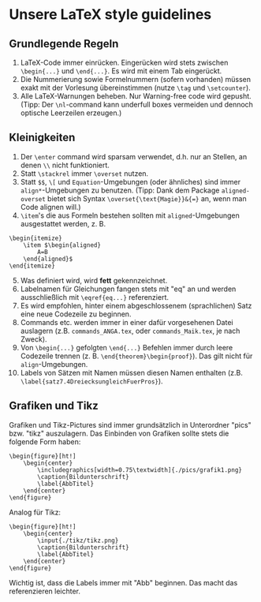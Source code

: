 ﻿# Unsere LaTeX style guidelines

## Grundlegende Regeln
1. LaTeX-Code immer einrücken. Eingerücken wird stets zwischen `\begin{...}` und `\end{...}`. Es wird mit einem Tab eingerückt.
2. Die Nummerierung sowie Formelnummern (sofern vorhanden) müssen exakt mit der Vorlesung übereinstimmen (nutze `\tag` und `\setcounter`).
3. Alle LaTeX-Warnungen beheben. Nur Warning-free code wird gepusht. 
 (Tipp: Der `\nl`-command kann underfull boxes vermeiden und dennoch optische Leerzeilen erzeugen.)

##  Kleinigkeiten
1. Der `\enter` command wird sparsam verwendet, d.h. nur an Stellen, an denen `\\` nicht funktioniert.
2. Statt `\stackrel` immer `\overset` nutzen. 
3. Statt `$$`, `\[` und `Equation`-Umgebungen (oder ähnliches) sind immer `align*`-Umgebungen zu benutzen.
(Tipp: Dank dem Package `aligned-overset` bietet sich Syntax `\overset{\text{Magie}}&{=}` an, wenn man Code alignen will.)
4. `\item`'s die aus Formeln bestehen sollten mit `aligned`-Umgebungen ausgestattet werden, z. B.

```
\begin{itemize}
	\item $\begin{aligned}
		A=B
	\end{aligned}$
\end{itemize}
```

5. Was definiert wird, wird **fett** gekennzeichnet.
6. Labelnamen für Gleichungen fangen stets mit "eq" an und werden ausschließlich mit `\eqref{eq...}` referenziert.
7. Es wird empfohlen, hinter einem abgeschlossenem (sprachlichen) Satz eine neue Codezeile zu beginnen.
8. Commands etc. werden immer in einer dafür vorgesehenen Datei auslagern (z.B. `commands_ANGA.tex`, oder `commands_Maik.tex`, je nach Zweck).
9. Von `\begin{...}` gefolgten `\end{...}` Befehlen immer durch leere Codezeile trennen (z. B. `\end{theorem}\begin{proof}`). Das gilt nicht für `align`-Umgebungen.
10. Labels von Sätzen mit Namen müssen diesen Namen enthalten (z.B. `\label{satz7.4DreiecksungleichFuerPros}`).

## Grafiken und Tikz
Grafiken und Tikz-Pictures sind immer grundsätzlich in Unterordner "pics" bzw. "tikz" auszulagern.
Das Einbinden von Grafiken sollte stets die folgende Form haben:
```
\begin{figure}[ht!]
	\begin{center}
		\includegraphics[width=0.75\textwidth]{./pics/grafik1.png}
		\caption{Bildunterschrift}
		\label{AbbTitel}
	\end{center}
\end{figure}
```
Analog für Tikz:
```
\begin{figure}[ht!]
	\begin{center}
		\input{./tikz/tikz.png}
		\caption{Bildunterschrift}
		\label{AbbTitel}
	\end{center}
\end{figure}
```
Wichtig ist, dass die Labels immer mit "Abb" beginnen. Das macht das referenzieren leichter.
